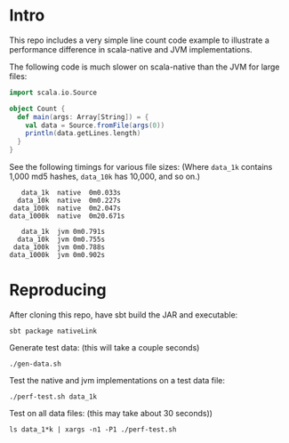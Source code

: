 # Intro

This repo includes a very simple line count code example to illustrate a performance difference in scala-native and JVM implementations.

The following code is much slower on scala-native than the JVM for large files:

```scala
import scala.io.Source

object Count {
  def main(args: Array[String]) = {
    val data = Source.fromFile(args(0))
    println(data.getLines.length)
  }
}
```

See the following timings for various file sizes:
(Where `data_1k` contains 1,000 md5 hashes, `data_10k` has 10,000, and so on.)

```
   data_1k	native	0m0.033s
  data_10k	native	0m0.227s
 data_100k	native	0m2.047s
data_1000k	native	0m20.671s

   data_1k	jvm	0m0.791s
  data_10k	jvm	0m0.755s
 data_100k	jvm	0m0.788s
data_1000k	jvm	0m0.902s
```


# Reproducing

After cloning this repo, have sbt build the JAR and executable:

```
sbt package nativeLink
```

Generate test data:
(this will take a couple seconds)

```
./gen-data.sh
```

Test the native and jvm implementations on a test data file:

```
./perf-test.sh data_1k
```

Test on all data files:
(this may take about 30 seconds))

```
ls data_1*k | xargs -n1 -P1 ./perf-test.sh
```
